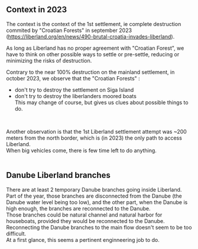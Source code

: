 
Context in 2023
---------------
The context is the context of the 1st settlement, ie complete destruction commited by "Croatian Forests" in september 2023 (https://liberland.org/en/news/490-brutal-croatia-invades-liberland).

As long as Liberland has no proper agreement with "Croatian Forest", we have to think on other possible ways to settle or pre-settle,
reducing or minimizing the risks of destruction.

Contrary to the near 100% destruction on the mainland settlement, in october 2023, we observe that the "Croatian Forests" :
* don't try to destroy the settlement on Siga Island
* don't try to destroy the liberlanders moored boats  
This may change of course, but gives us clues about possible things to do.
<br>

Another observation is that the 1st Liberland settlement attempt was ~200 meters from the north border,
which is (in 2023) the only path to access Liberland.  
When big vehicles come, there is few time left to do anything.  
<br>

Danube Liberland branches
-------------------------
There are at least 2 temporary Danube branches going inside Liberland.  
Part of the year, those branches are disconnected from the Danube (the Danube water level being too low), 
and the other part, when the Danube is high enough, the branches are reconnected to the Danube.  
Those branches could be natural channel and natural harbor for houseboats, provided they would be reconnected to the Danube.  
Reconnecting the Danube branches to the main flow doesn't seem to be too difficult.  
At a first glance, this seems a pertinent enginneering job to do.  
<br>


